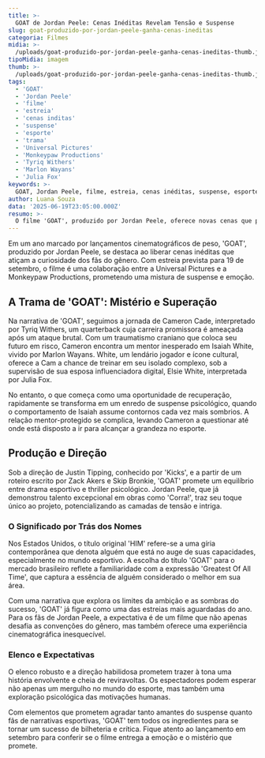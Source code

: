 ```yaml
---
title: >-
  GOAT de Jordan Peele: Cenas Inéditas Revelam Tensão e Suspense
slug: goat-produzido-por-jordan-peele-ganha-cenas-ineditas
categoria: Filmes
midia: >-
  /uploads/goat-produzido-por-jordan-peele-ganha-cenas-ineditas-thumb.jpg
tipoMidia: imagem
thumb: >-
  /uploads/goat-produzido-por-jordan-peele-ganha-cenas-ineditas-thumb.jpg
tags:
  - 'GOAT'
  - 'Jordan Peele'
  - 'filme'
  - 'estreia'
  - 'cenas inditas'
  - 'suspense'
  - 'esporte'
  - 'trama'
  - 'Universal Pictures'
  - 'Monkeypaw Productions'
  - 'Tyriq Withers'
  - 'Marlon Wayans'
  - 'Julia Fox'
keywords: >-
  GOAT, Jordan Peele, filme, estreia, cenas inéditas, suspense, esporte, trama, Universal Pictures, Monkeypaw Productions, Tyriq Withers, Marlon Wayans, Julia Fox
author: Luana Souza
data: '2025-06-19T23:05:00.000Z'
resumo: >-
  O filme 'GOAT', produzido por Jordan Peele, oferece novas cenas que prometem intensificar a expectativa dos fãs antes de sua estreia em setembro. Conheça mais sobre a intrigante trama que une esporte e mistério.
---
```


Em um ano marcado por lançamentos cinematográficos de peso, 'GOAT', produzido por Jordan Peele, se destaca ao liberar cenas inéditas que atiçam a curiosidade dos fãs do gênero. Com estreia prevista para 19 de setembro, o filme é uma colaboração entre a Universal Pictures e a Monkeypaw Productions, prometendo uma mistura de suspense e emoção. 

## A Trama de 'GOAT': Mistério e Superação 

Na narrativa de 'GOAT', seguimos a jornada de Cameron Cade, interpretado por Tyriq Withers, um quarterback cuja carreira promissora é ameaçada após um ataque brutal. Com um traumatismo craniano que coloca seu futuro em risco, Cameron encontra um mentor inesperado em Isaiah White, vivido por Marlon Wayans. White, um lendário jogador e ícone cultural, oferece a Cam a chance de treinar em seu isolado complexo, sob a supervisão de sua esposa influenciadora digital, Elsie White, interpretada por Julia Fox.

No entanto, o que começa como uma oportunidade de recuperação, rapidamente se transforma em um enredo de suspense psicológico, quando o comportamento de Isaiah assume contornos cada vez mais sombrios. A relação mentor-protegido se complica, levando Cameron a questionar até onde está disposto a ir para alcançar a grandeza no esporte.

## Produção e Direção 

Sob a direção de Justin Tipping, conhecido por 'Kicks', e a partir de um roteiro escrito por Zack Akers e Skip Bronkie, 'GOAT' promete um equilíbrio entre drama esportivo e thriller psicológico. Jordan Peele, que já demonstrou talento excepcional em obras como 'Corra!', traz seu toque único ao projeto, potencializando as camadas de tensão e intriga.

### O Significado por Trás dos Nomes

Nos Estados Unidos, o título original 'HIM' refere-se a uma gíria contemporânea que denota alguém que está no auge de suas capacidades, especialmente no mundo esportivo. A escolha do título 'GOAT' para o mercado brasileiro reflete a familiaridade com a expressão 'Greatest Of All Time', que captura a essência de alguém considerado o melhor em sua área.

Com uma narrativa que explora os limites da ambição e as sombras do sucesso, 'GOAT' já figura como uma das estreias mais aguardadas do ano. Para os fãs de Jordan Peele, a expectativa é de um filme que não apenas desafia as convenções do gênero, mas também oferece uma experiência cinematográfica inesquecível.

### Elenco e Expectativas

O elenco robusto e a direção habilidosa prometem trazer à tona uma história envolvente e cheia de reviravoltas. Os espectadores podem esperar não apenas um mergulho no mundo do esporte, mas também uma exploração psicológica das motivações humanas. 

Com elementos que prometem agradar tanto amantes do suspense quanto fãs de narrativas esportivas, 'GOAT' tem todos os ingredientes para se tornar um sucesso de bilheteria e crítica. Fique atento ao lançamento em setembro para conferir se o filme entrega a emoção e o mistério que promete.
